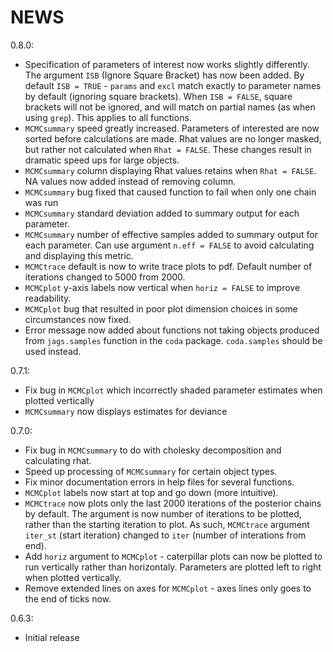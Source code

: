 NEWS
====

0.8.0:

- Specification of parameters of interest now works slightly differently. The argument `ISB` (Ignore Square Bracket) has now been added. By default `ISB = TRUE` - `params` and `excl` match exactly to parameter names by default (ignoring square brackets). When `ISB = FALSE`, square brackets will not be ignored, and will match on partial names (as when using `grep`). This applies to all functions.
- `MCMCsummary` speed greatly increased. Parameters of interested are now sorted before calculations are made. Rhat values are no longer masked, but rather not calculated when `Rhat = FALSE`. These changes result in dramatic speed ups for large objects.
- `MCMCsummary` column displaying Rhat values retains when `Rhat = FALSE`. NA values now added instead of removing column.
- `MCMCsummary` bug fixed that caused function to fail when only one chain was run
- `MCMCsummary` standard deviation added to summary output for each parameter.
- `MCMCsummary` number of effective samples added to summary output for each parameter. Can use argument `n.eff = FALSE` to avoid calculating and displaying this metric.
- `MCMCtrace` default is now to write trace plots to pdf. Default number of iterations changed to 5000 from 2000.
- `MCMCplot` y-axis labels now vertical when `horiz = FALSE` to improve readability.
- `MCMCplot` bug that resulted in poor plot dimension choices in some circumstances now fixed.
- Error message now added about functions not taking objects produced from `jags.samples` function in the `coda` package. `coda.samples` should be used instead.


0.7.1:

- Fix bug in `MCMCplot` which incorrectly shaded parameter estimates when plotted vertically
- `MCMCsummary` now displays estimates for deviance


0.7.0:

- Fix bug in `MCMCsummary` to do with cholesky decomposition and calculating rhat.
- Speed up processing of `MCMCsummary` for certain object types.
- Fix minor documentation errors in help files for several functions.
- `MCMCplot` labels now start at top and go down (more intuitive).
- `MCMCtrace` now plots only the last 2000 iterations of the posterior chains by default. The argument is now number of iterations to be plotted, rather than the starting iteration to plot. As such, `MCMCtrace` argument `iter_st` (start iteration) changed to `iter` (number of interations from end).
- Add `horiz` argument to `MCMCplot` - caterpillar plots can now be plotted to run vertically rather than horizontaly. Parameters are plotted left to right when plotted vertically.
- Remove extended lines on axes for `MCMCplot` - axes lines only goes to the end of ticks now.


0.6.3:

- Initial release
